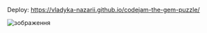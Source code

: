 Deploy: https://vladyka-nazarii.github.io/codejam-the-gem-puzzle/

![зображення](https://user-images.githubusercontent.com/106691030/197652637-9bb1d0b9-977c-45bd-8f67-3e1fe4c0259f.png)
